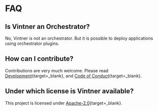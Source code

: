 # FAQ 

## Is Vintner an Orchestrator? 

No, Vintner is not an orchestrator.
But it is possible to deploy applications using orchestrator plugins.

## How can I contribute? 

Contributions are very much welcome.
Please read [Development](./development){target=_blank}, and [Code of Conduct](code-of-conduct.md){target=_blank}.

## Under which license is Vintner available?

This project is licensed under [Apache-2.0](https://opensource.org/licenses/Apache-2.0){target=_blank}.
